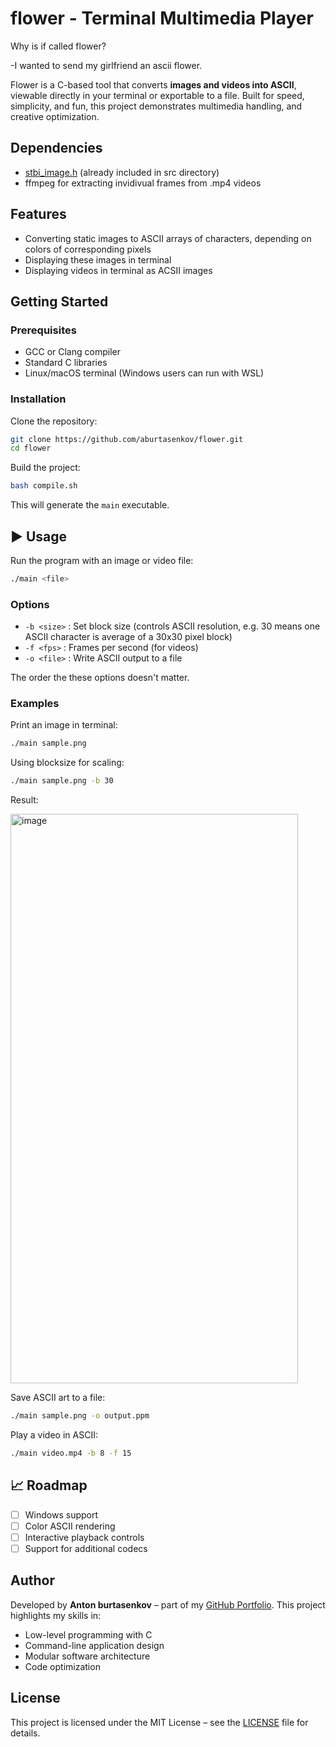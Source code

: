# flower - Terminal Multimedia Player

Why is if called flower?

-I wanted to send my girlfriend an ascii flower.

Flower is a C-based tool that converts **images and videos into ASCII**, viewable directly in your terminal or exportable to a file. Built for speed, simplicity, and fun, this project demonstrates multimedia handling, and creative optimization.

## Dependencies

* [stbi_image.h](https://github.com/nothings/stb/blob/master/stb_image.h) (already included in src directory)
* ffmpeg for extracting invidivual frames from .mp4 videos

## Features

* Converting static images to ASCII arrays of characters, depending on colors of corresponding pixels
* Displaying these images in terminal
* Displaying videos in terminal as ACSII images
  
## Getting Started

### Prerequisites

* GCC or Clang compiler
* Standard C libraries
* Linux/macOS terminal (Windows users can run with WSL)

### Installation

Clone the repository:

```bash
git clone https://github.com/aburtasenkov/flower.git
cd flower
```

Build the project:

```bash
bash compile.sh
```

This will generate the `main` executable.

## ▶️ Usage

Run the program with an image or video file:

```bash
./main <file>
```

### Options

* `-b <size>` : Set block size (controls ASCII resolution, e.g. 30 means one ASCII character is average of a 30x30 pixel block)
* `-f <fps>`  : Frames per second (for videos)
* `-o <file>` : Write ASCII output to a file

The order the these options doesn't matter.

### Examples

Print an image in terminal:

```bash
./main sample.png
```

Using blocksize for scaling:

```bash
./main sample.png -b 30
```

Result:

<img width="460" height="911" alt="image" src="https://github.com/user-attachments/assets/421d7761-583a-456d-8fb3-5c26d7d07b44" />


Save ASCII art to a file:

```bash
./main sample.png -o output.ppm
```

Play a video in ASCII:

```bash
./main video.mp4 -b 8 -f 15
```

## 📈 Roadmap

* [ ] Windows support
* [ ] Color ASCII rendering
* [ ] Interactive playback controls
* [ ] Support for additional codecs

## Author

Developed by **Anton burtasenkov** – part of my [GitHub Portfolio](https://github.com/aburtasenkov). This project highlights my skills in:

* Low-level programming with C
* Command-line application design
* Modular software architecture
* Code optimization

## License

This project is licensed under the MIT License – see the [LICENSE](LICENSE) file for details.
